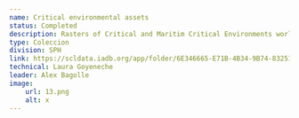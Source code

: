 ```yaml
---
name: Critical environmental assets
status: Completed
description: Rasters of Critical and Maritim Critical Environments worldwide Chaplin-Kramer et al, 2022. These rasters were transformed to identify the levels of critical environments at the subnational levels on a scale of 0 to 20;The higher, the greater the ecosystem value that area has.
type: Coleccion
division: SPH
link: https://scldata.iadb.org/app/folder/6E346665-E71B-4B34-9B74-83251E045C61
technical: Laura Goyeneche
leader: Alex Bagolle
image: 
    url: 13.png
    alt: x
---
```

    